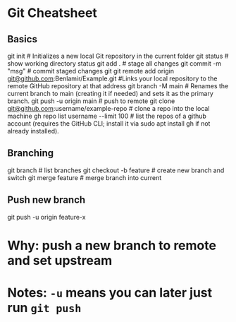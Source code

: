 # Git Cheatsheet

## Basics
git init                 # Initializes a new local Git repository in the current folder
git status               # show working directory status
git add .                # stage all changes
git commit -m "msg"      # commit staged changes
git git remote add origin git@github.com:Benlamir/Example.git        #Links your local repository to the remote GitHub repository at that address
git branch -M main              # Renames the current branch to main (creating it if needed) and sets it as the primary branch.
git push -u origin main  # push to remote
git clone git@github.com:username/example-repo     # clone a repo into the local machine
gh repo list username --limit 100     # list the repos of a github account (requires the GitHub CLI; install it via sudo apt install gh if not already installed).
 
## Branching
git branch               # list branches
git checkout -b feature  # create new branch and switch
git merge feature        # merge branch into current

## Push new branch
git push -u origin feature-x
# Why: push a new branch to remote and set upstream
# Notes: `-u` means you can later just run `git push`
